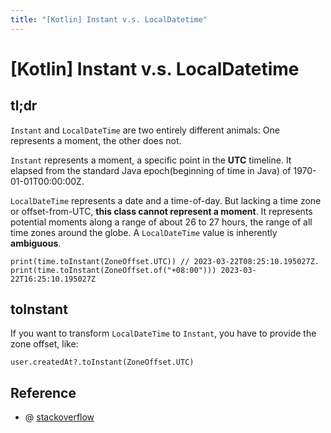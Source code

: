 ```yaml
---
title: "[Kotlin] Instant v.s. LocalDatetime"
---
```


# [Kotlin] Instant v.s. LocalDatetime

## tl;dr

`Instant` and `LocalDateTime` are two entirely different animals: One represents a moment, the other does not.

`Instant` represents a moment, a specific point in the **UTC** timeline.
It elapsed from the standard Java epoch(beginning of time in Java) of 1970-01-01T00:00:00Z.

`LocalDateTime` represents a date and a time-of-day.
But lacking a time zone or offset-from-UTC, **this class cannot represent a moment**.
It represents potential moments along a range of about 26 to 27 hours, the range of all time zones around the globe.
A `LocalDateTime` value is inherently **ambiguous**.

```
print(time.toInstant(ZoneOffset.UTC)) // 2023-03-22T08:25:10.195027Z.
print(time.toInstant(ZoneOffset.of("+08:00"))) 2023-03-22T16:25:10.195027Z
```

## toInstant

If you want to transform `LocalDateTime` to `Instant`, you have to provide the zone offset, like:
```
user.createdAt?.toInstant(ZoneOffset.UTC)
```

## Reference

+ @ [stackoverflow](https://stackoverflow.com/questions/32437550/whats-the-difference-between-instant-and-localdatetime)
